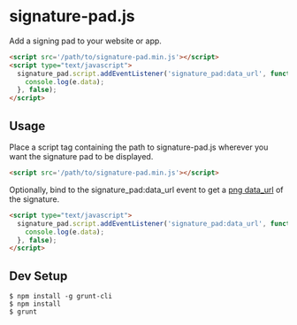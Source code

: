 # signature-pad.js

Add a signing pad to your website or app.

```html
<script src='/path/to/signature-pad.min.js'></script>
<script type="text/javascript"> 
  signature_pad.script.addEventListener('signature_pad:data_url', function(e) {
    console.log(e.data);
  }, false);
</script>
```

## Usage

Place a script tag containing the path to signature-pad.js wherever you want the signature pad to be displayed.

```html
<script src='/path/to/signature-pad.min.js'></script>
```

Optionally, bind to the signature_pad:data_url event to get a [png data_url](http://css-tricks.com/data-uris/) of the signature.

```html
<script type="text/javascript"> 
  signature_pad.script.addEventListener('signature_pad:data_url', function(e) {
    console.log(e.data);
  }, false);
</script>
```

## Dev Setup

```
$ npm install -g grunt-cli
$ npm install
$ grunt
```

